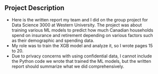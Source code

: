 ## Project Description
- Here is the written report my team and I did on the group project for Data Science 3000 at Western University. The project was about training various ML models to predict how much Canadian households spend on insurance and retirement depending on various factors such as their demographic and spending data. 
- My role was to train the XGB model and analyze it, so I wrote pages 15 to 20.
- Due to privacy concerns with using confidential data, I cannot include the Python code we wrote that trained the ML models, but the written report should summarize what we did comprehensively.
